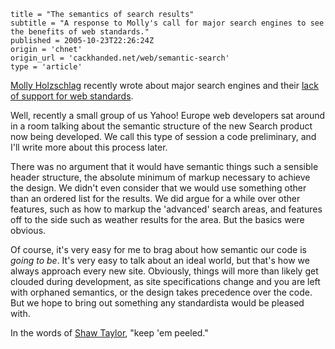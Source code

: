 ```
title = "The semantics of search results"
subtitle = "A response to Molly's call for major search engines to see the benefits of web standards."
published = 2005-10-23T22:26:24Z
origin = 'chnet'
origin_url = 'cackhanded.net/web/semantic-search'
type = 'article'
```

[Molly Holzschlag][m] recently wrote about major search engines and their
[lack of support for web standards][ws].

Well, recently a small group of us Yahoo! Europe web developers sat around in
a room talking about the semantic structure of the new Search product now
being developed. We call this type of session a code preliminary, and I'll
write more about this process later.

There was no argument that it would have semantic things such a sensible
header structure, the absolute minimum of markup necessary to achieve the
design. We didn't even consider that we would use something other than an
ordered list for the results. We did argue for a while over other features,
such as how to markup the 'advanced' search areas, and features off to the
side such as weather results for the area. But the basics were obvious.

Of course, it's very easy for me to brag about how semantic our code is
*going to be*. It's very easy to talk about an ideal world, but that's how we
always approach every new site. Obviously, things will more than likely get
clouded during development, as site specifications change and you are left
with orphaned semantics, or the design takes precedence over the code. But we
hope to bring out something any standardista would be pleased with.

In the words of [Shaw Taylor][st], "keep 'em peeled."


[m]: https://web.archive.org/web/2005123100000/http://www.molly.com/
[ws]: https://web.archive.org/web/2005123100000/http://www.molly.com/2005/09/08/searching-for-standards/
[st]: https://en.wikipedia.org/wiki/Shaw_Taylor

